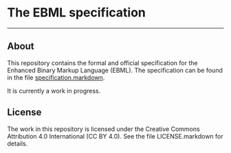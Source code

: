 # The EBML specification
------------------------------------------------------------

## About

This repository contains the formal and official specification for the
Enhanced Binary Markup Language (EBML). The specification can be found
in the file
[specification.markdown](https://github.com/Matroska-Org/ebml-specification/specification.markdown).

It is currently a work in progress.

## License

The work in this repository is licensed under the Creative Commons
Attribution 4.0 International (CC BY 4.0). See the file
LICENSE.markdown for details.
